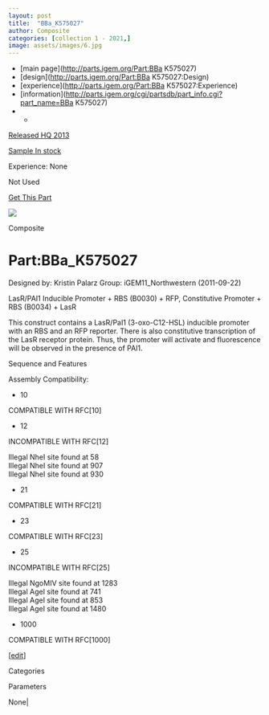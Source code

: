 ```yaml
---
layout: post
title:  "BBa_K575027"
author: Composite
categories: [collection 1 - 2021,] 
image: assets/images/6.jpg
---
```



  * [main page](http://parts.igem.org/Part:BBa K575027)
  * [design](http://parts.igem.org/Part:BBa K575027:Design)
  * [experience](http://parts.igem.org/Part:BBa K575027:Experience)
  * [information](http://parts.igem.org/cgi/partsdb/part_info.cgi?part_name=BBa K575027)
  *   * 

[Released HQ 2013](http://parts.igem.org/Help:Part_Status_Box)

[Sample In stock](http://parts.igem.org/Help:Part_Status_Box)

Experience: None

Not Used

[ Get This Part](http://parts.igem.org/partsdb/get_part.cgi?part=BBa_K575027)

![](http://parts.igem.org/images/partbypart/icon_composite.png)

Composite

# Part:BBa_K575027

Designed by: Kristin Palarz   Group: iGEM11_Northwestern   (2011-09-22)

LasR/PAI1 Inducible Promoter + RBS (B0030) + RFP, Constitutive Promoter + RBS
(B0034) + LasR

This construct contains a LasR/PaI1 (3-oxo-C12-HSL) inducible promoter with an
RBS and an RFP reporter. There is also constitutive transcription of the LasR
receptor protein. Thus, the promoter will activate and fluorescence will be
observed in the presence of PAI1.

Sequence and Features

  

Assembly Compatibility:

  * 10

COMPATIBLE WITH RFC[10]

  * 12

INCOMPATIBLE WITH RFC[12]

Illegal NheI site found at 58  
Illegal NheI site found at 907  
Illegal NheI site found at 930  

  * 21

COMPATIBLE WITH RFC[21]

  * 23

COMPATIBLE WITH RFC[23]

  * 25

INCOMPATIBLE WITH RFC[25]

Illegal NgoMIV site found at 1283  
Illegal AgeI site found at 741  
Illegal AgeI site found at 853  
Illegal AgeI site found at 1480  

  * 1000

COMPATIBLE WITH RFC[1000]

  

[[edit](http://parts.igem.org/partsdb/part_info.cgi?part_name=BBa_K575027)]

Categories

Parameters

None|

